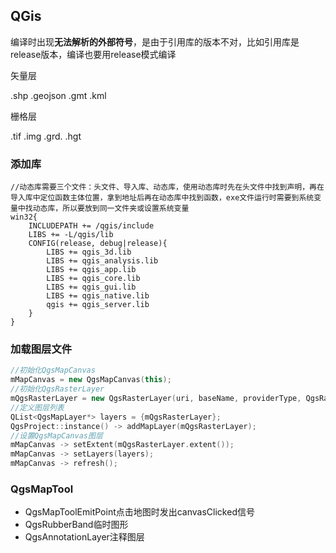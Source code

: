 ## QGis

编译时出现**无法解析的外部符号**，是由于引用库的版本不对，比如引用库是release版本，编译也要用release模式编译

矢量层

.shp .geojson .gmt .kml

栅格层

.tif .img .grd. .hgt

### 添加库

```apl
//动态库需要三个文件：头文件、导入库、动态库，使用动态库时先在头文件中找到声明，再在导入库中定位函数主体位置，拿到地址后再在动态库中找到函数，exe文件运行时需要到系统变量中找动态库，所以要放到同一文件夹或设置系统变量
win32{
    INCLUDEPATH += /qgis/include
    LIBS += -L/qgis/lib
    CONFIG(release, debug|release){
        LIBS += qgis_3d.lib
        LIBS += qgis_analysis.lib
        LIBS += qgis_app.lib
        LIBS += qgis_core.lib
        LIBS += qgis_gui.lib
        LIBS += qgis_native.lib
        qgis += qgis_server.lib
    }
}
```

### 加载图层文件

```c++
//初始化QgsMapCanvas
mMapCanvas = new QgsMapCanvas(this);
//初始化QgsRasterLayer
mQgsRasterLayer = new QgsRasterLayer(uri, baseName, providerType, QgsRasterLayer::LayerOptions);
//定义图层列表
QList<QgsMapLayer*> layers = {mQgsRasterLayer};
QgsProject::instance() -> addMapLayer(mQgsRasterLayer);
//设置QgsMapCanvas图层
mMapCanvas -> setExtent(mQgsRasterLayer.extent());
mMapCanvas -> setLayers(layers);
mMapCanvas -> refresh();
```

### QgsMapTool

- QgsMapToolEmitPoint点击地图时发出canvasClicked信号
- QgsRubberBand临时图形
- QgsAnnotationLayer注释图层